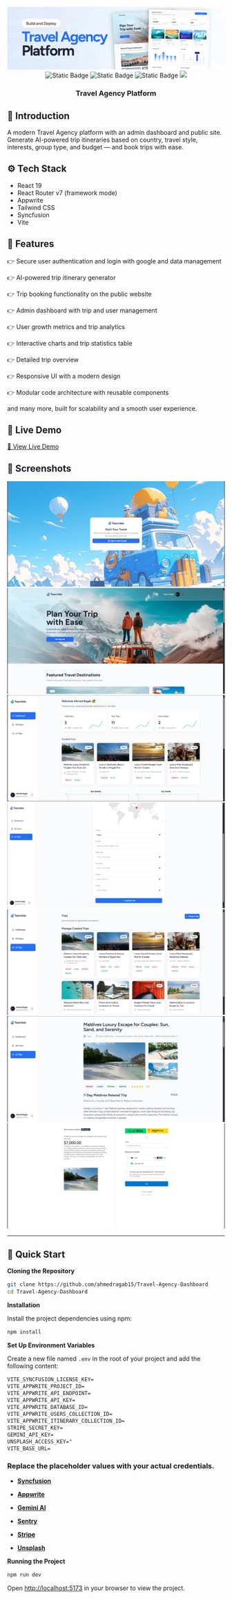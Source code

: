 <div align="center">
  <br />
      <img src="public/assets/preview/hero.png" alt="Project Banner">
  <br />
  <div>
    <img alt="Static Badge" src="https://img.shields.io/badge/React-4c84f3?style=for-the-badge&logo=react&logoColor=white">
    <img alt="Static Badge" src="https://img.shields.io/badge/Appwrite-f05695?style=for-the-badge&logo=appwrite&logoColor=white">
    <img alt="Static Badge" src="https://img.shields.io/badge/Syncfusion-181758?style=for-the-badge&logoColor=white">
    <img src="https://img.shields.io/badge/-Tailwind_CSS-38B2AC?style=for-the-badge&logo=tailwind-css&logoColor=white" />
  </div>
  <h3 align="center">Travel Agency Platform</h3>
</div>

## <a name="introduction">🤖 Introduction</a>

A modern Travel Agency platform with an admin dashboard and public site. Generate AI-powered trip itineraries based on country, travel style, interests, group type, and budget — and book trips with ease.

## <a name="tech-stack">⚙️ Tech Stack</a>

- React 19
- React Router v7 (framework mode)
- Appwrite
- Tailwind CSS
- Syncfusion
- Vite

## <a name="features">🔋 Features</a>

👉 Secure user authentication and login with google and data management

👉 AI-powered trip itinerary generator

👉 Trip booking functionality on the public website

👉 Admin dashboard with trip and user management

👉 User growth metrics and trip analytics

👉 Interactive charts and trip statistics table

👉 Detailed trip overview

👉 Responsive UI with a modern design

👉 Modular code architecture with reusable components

and many more, built for scalability and a smooth user experience.

## <a name="liveDemo">🚀 Live Demo</a>

[🔗 View Live Demo](https://travel-agency-psi-bice.vercel.app)

## <a name="screenshots">📸 Screenshots</a>

   <img src="public/assets/preview/sign-in.png" >
  <br />

   <img src="public/assets/preview/home.png" >
  <br />

   <img src="public/assets/preview/dashboard.png" >
  <br /> 
 
   <img src="public/assets/preview/create-trip.png" >
  <br /> 
 
   <img src="public/assets/preview/trips.png" >
  <br />

   <img src="public/assets/preview/trip-details.png" >
  <br />

   <img src="public/assets/preview/payment.png" >
 
---

## <a name="quick-start">🤸 Quick Start</a>

**Cloning the Repository**

```bash
git clone https://github.com/ahmedragab15/Travel-Agency-Dashboard
cd Travel-Agency-Dashboard
```

**Installation**

Install the project dependencies using npm:

```bash
npm install
```

**Set Up Environment Variables**

Create a new file named `.env` in the root of your project and add the following content:

```env
VITE_SYNCFUSION_LICENSE_KEY=
VITE_APPWRITE_PROJECT_ID=
VITE_APPWRITE_API_ENDPOINT=
VITE_APPWRITE_API_KEY=
VITE_APPWRITE_DATABASE_ID=
VITE_APPWRITE_USERS_COLLECTION_ID=
VITE_APPWRITE_ITINERARY_COLLECTION_ID=
STRIPE_SECRET_KEY=
GEMINI_API_KEY=
UNSPLASH_ACCESS_KEY="
VITE_BASE_URL=
```

### Replace the placeholder values with your actual credentials.

- **[Syncfusion](https://jsm.dev/tourvisto-syncfusion)**

- **[Appwrite](https://jsm.dev/tourvisto-appwrite)**

- **[Gemini AI](https://aistudio.google.com/)**

- **[Sentry](https://sentry.io/)**

- **[Stripe](https://stripe.com/)**

- **[Unsplash](https://unsplash.com/)**

**Running the Project**

```bash
npm run dev
```

Open [http://localhost:5173](http://localhost:5173/) in your browser to view the project.
